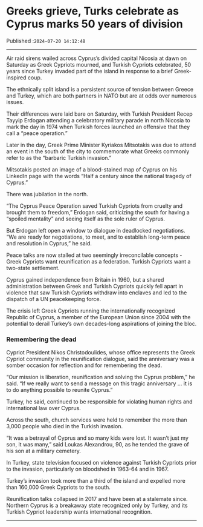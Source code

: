 # Greeks grieve, Turks celebrate as Cyprus marks 50 years of division

Published :`2024-07-20 14:12:48`

---

Air raid sirens wailed across Cyprus’s divided capital Nicosia at dawn on Saturday as Greek Cypriots mourned, and Turkish Cypriots celebrated, 50 years since Turkey invaded part of the island in response to a brief Greek-inspired coup.

The ethnically split island is a persistent source of tension between Greece and Turkey, which are both partners in NATO but are at odds over numerous issues.

Their differences were laid bare on Saturday, with Turkish President Recep Tayyip Erdogan attending a celebratory military parade in north Nicosia to mark the day in 1974 when Turkish forces launched an offensive that they call a “peace operation.”

Later in the day, Greek Prime Minister Kyriakos Mitsotakis was due to attend an event in the south of the city to commemorate what Greeks commonly refer to as the “barbaric Turkish invasion.”

Mitsotakis posted an image of a blood-stained map of Cyprus on his LinkedIn page with the words “Half a century since the national tragedy of Cyprus.”

There was jubilation in the north.

“The Cyprus Peace Operation saved Turkish Cypriots from cruelty and brought them to freedom,” Erdogan said, criticizing the south for having a “spoiled mentality” and seeing itself as the sole ruler of Cyprus.

But Erdogan left open a window to dialogue in deadlocked negotiations. “We are ready for negotiations, to meet, and to establish long-term peace and resolution in Cyprus,” he said.

Peace talks are now stalled at two seemingly irreconcilable concepts - Greek Cypriots want reunification as a federation. Turkish Cypriots want a two-state settlement.

Cyprus gained independence from Britain in 1960, but a shared administration between Greek and Turkish Cypriots quickly fell apart in violence that saw Turkish Cypriots withdraw into enclaves and led to the dispatch of a UN peacekeeping force.

The crisis left Greek Cypriots running the internationally recognized Republic of Cyprus, a member of the European Union since 2004 with the potential to derail Turkey’s own decades-long aspirations of joining the bloc.

### Remembering the dead

Cypriot President Nikos Christodoulides, whose office represents the Greek Cypriot community in the reunification dialogue, said the anniversary was a somber occasion for reflection and for remembering the dead.

“Our mission is liberation, reunification and solving the Cyprus problem,” he said. “If we really want to send a message on this tragic anniversary … it is to do anything possible to reunite Cyprus.”

Turkey, he said, continued to be responsible for violating human rights and international law over Cyprus.

Across the south, church services were held to remember the more than 3,000 people who died in the Turkish invasion.

“It was a betrayal of Cyprus and so many kids were lost. It wasn’t just my son, it was many,” said Loukas Alexandrou, 90, as he tended the grave of his son at a military cemetery.

In Turkey, state television focused on violence against Turkish Cypriots prior to the invasion, particularly on bloodshed in 1963-64 and in 1967.

Turkey’s invasion took more than a third of the island and expelled more than 160,000 Greek Cypriots to the south.

Reunification talks collapsed in 2017 and have been at a stalemate since. Northern Cyprus is a breakaway state recognized only by Turkey, and its Turkish Cypriot leadership wants international recognition.

---

